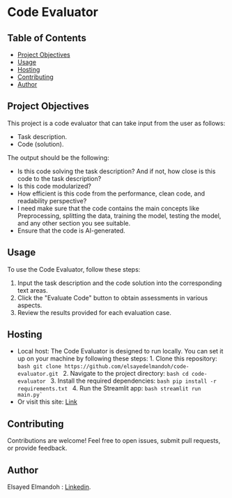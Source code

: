 # Code Evaluator

## Table of Contents
- [Project Objectives](#project-objectives)
- [Usage](#usage)
- [Hosting](#hosting)
- [Contributing](#contributing)
- [Author](#author)

## Project Objectives
This project is a code evaluator that can take input from the user as follows:

- Task description.
- Code (solution).
  
The output should be the following:

- Is this code solving the task description? And if not, how close is this code to the task description?
- Is this code modularized?
- How efficient is this code from the performance, clean code, and readability perspective?
- I need make sure that the code contains the main concepts like Preprocessing, splitting the data, training the model, testing the model, and any other section you see suitable.
- Ensure that the code is AI-generated.

## Usage
To use the Code Evaluator, follow these steps:
1. Input the task description and the code solution into the corresponding text areas.
2. Click the "Evaluate Code" button to obtain assessments in various aspects.
3. Review the results provided for each evaluation case.

## Hosting
- Local host:
        The Code Evaluator is designed to run locally. You can set it up on your machine by following these steps:
        1. Clone this repository:
        ```bash
            git clone https://github.com/elsayedelmandoh/code-evaluator.git
        ```
        2. Navigate to the project directory:
        ```bash
            cd code-evaluator
        ```
        3. Install the required dependencies:
        ```bash
            pip install -r requirements.txt
         ```
        4. Run the Streamlit app:
        ```bash
            streamlit run main.py`
        ```   
- Or visit this site:
        [Link](https://code-evaluator-aypzh9o5p2xmsbmeepj8d7.streamlit.app/)

## Contributing
  Contributions are welcome! Feel free to open issues, submit pull requests, or provide feedback.

## Author
  Elsayed Elmandoh : [Linkedin](https://www.linkedin.com/in/elsayed-elmandoh-77544428a/).


